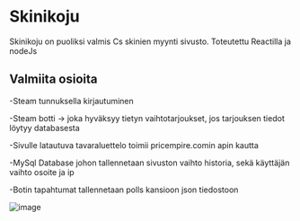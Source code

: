# Skinikoju
Skinikoju on puoliksi valmis Cs skinien myynti sivusto.
Toteutettu Reactilla ja nodeJs

Valmiita osioita
------------------

-Steam tunnuksella kirjautuminen

-Steam botti -> joka hyväksyy tietyn vaihtotarjoukset, jos tarjouksen tiedot löytyy databasesta

-Sivulle latautuva tavaraluettelo toimii pricempire.comin apin kautta

-MySql Database johon tallennetaan sivuston vaihto historia, sekä käyttäjän vaihto osoite ja ip

-Botin tapahtumat tallennetaan polls kansioon json tiedostoon


![image]([https://github.com/saku321/Skinikoju/assets/38668881/7646d451-7a5f-4abb-8161-f5c3aa8a9c22](https://gyazo.com/f5fe6d32c90cf616b6f86d71d621d414)https://gyazo.com/f5fe6d32c90cf616b6f86d71d621d414)

